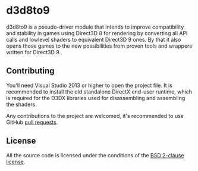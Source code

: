 d3d8to9
=======

d3d8to9 is a pseudo-driver module that intends to improve compatibility and stability in games using Direct3D 8 for rendering by converting all API calls and lowlevel shaders to equivalent Direct3D 9 ones. By that it also opens those games to the new possibilities from proven tools and wrappers written for Direct3D 9.

## Contributing

You'll need Visual Studio 2013 or higher to open the project file. It is recommended to install the old standalone DirectX end-user runtime, which is required for the D3DX libraries used for disassembling and assembling the shaders.

Any contributions to the project are welcomed, it's recommended to use GitHub [pull requests](https://help.github.com/articles/using-pull-requests/).

## License

All the source code is licensed under the conditions of the [BSD 2-clause license](LICENSE.md).
